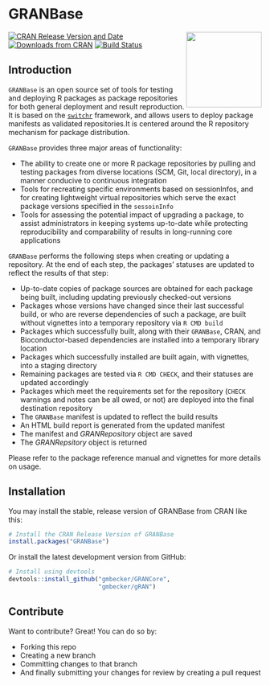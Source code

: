 GRANBase
========
<img src="inst/assets/images/pkg.png" width="150" align="right" />

[![CRAN Release Version and Date](http://www.r-pkg.org/badges/version-last-release/GRANBase)](https://cran.rstudio.com/web/packages/GRANBase/index.html)
[![Downloads from CRAN](http://cranlogs.r-pkg.org/badges/grand-total/GRANBase)](https://cran.r-project.org/web/packages/GRANBase/GRANBase.pdf)
[![Build Status](https://travis-ci.org/gmbecker/gRAN.svg?branch=master)](https://travis-ci.org/gmbecker/gRAN)


## Introduction

`GRANBase` is an open source set of tools for testing and deploying R packages as package repositories for both general deployment
and result reproduction. It is based on the [`switchr`](https://cran.r-project.org/package=switchr) framework, and allows users to deploy package manifests as validated repositories.It is centered around the R repository mechanism for package distribution.

`GRANBase` provides three major areas of functionality:

- The ability to create one or more R package repositories by pulling and testing packages from diverse locations (SCM, Git, local directory), in a manner conducive to continuous integration
- Tools for recreating specific environments based on sessionInfos, and for creating lightweight virtual repositories which serve the exact package versions specified in the `sessoinInfo`
- Tools for assessing the potential impact of upgrading a package, to assist administrators in keeping systems up-to-date while protecting reproducibility and comparability of results in long-running core applications

`GRANBase` performs the following steps when creating or updating a repository. At the end of each step, the packages’ statuses are updated to reflect the results of that step:
- Up-to-date copies of package sources are obtained for each package being built, including updating previously checked-out versions
- Packages whose versions have changed since their last successful build, or who are reverse dependencies of such a package, are built without vignettes into a temporary repository via `R CMD build`
- Packages which successfully built, along with their `GRANBase`, CRAN, and Bioconductor-based dependencies are installed into a temporary library location
- Packages which successfully installed are built again, with vignettes, into a staging directory
- Remaining packages are tested via `R CMD CHECK`, and their statuses are updated accordingly
- Packages which meet the requirements set for the repository (`CHECK` warnings and notes can be all owed, or not) are deployed into the final destination repository
- The `GRANBase` manifest is updated to reflect the build results
- An HTML build report is generated from the updated manifest
- The manifest and *GRANRepository* object are saved
- The *GRANRepsitory* object is returned

Please refer to the package reference manual and vignettes for more details on usage.

## Installation

You may install the stable, release version of GRANBase from CRAN like this:
```R
# Install the CRAN Release Version of GRANBase
install.packages("GRANBase")
```

Or install the latest development version from GitHub:
```R
# Install using devtools
devtools::install_github("gmbecker/GRANCore",
                         "gmbecker/gRAN")
```

## Contribute

Want to contribute? Great! You can do so by:
- Forking this repo
- Creating a new branch
- Committing changes to that branch
- And finally submitting your changes for review by creating a pull request
